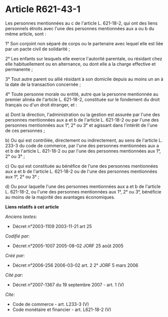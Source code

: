 # Article R621-43-1

Les personnes mentionnées au c de l'article L. 621-18-2, qui ont des liens personnels étroits avec l'une des personnes
mentionnées aux a ou b du même article, sont : 

1° Son conjoint non séparé de corps ou le partenaire avec lequel elle est liée par un pacte civil de solidarité ; 

2° Les enfants sur lesquels elle exerce l'autorité parentale, ou résidant chez elle habituellement ou en alternance, ou dont
elle a la charge effective et permanente ; 

3° Tout autre parent ou allié résidant à son domicile depuis au moins un an à la date de la transaction concernée ; 

4° Toute personne morale ou entité, autre que la personne mentionnée au premier alinéa de l'article L. 621-18-2, constituée
sur le fondement du droit français ou d'un droit étranger, et : 

a) Dont la direction, l'administration ou la gestion est assurée par l'une des personnes mentionnées aux a et b de l'article
L. 621-18-2 ou par l'une des personnes mentionnées aux 1°, 2° ou 3° et agissant dans l'intérêt de l'une de ces personnes ; 

b) Ou qui est contrôlée, directement ou indirectement, au sens de l'article L. 233-3 du code de commerce, par l'une des
personnes mentionnées aux a et b de l'article L. 621-18-2 ou par l'une des personnes mentionnées aux 1°, 2° ou 3° ; 

c) Ou qui est constituée au bénéfice de l'une des personnes mentionnées aux a et b de l'article L. 621-18-2 ou de l'une des
personnes mentionnées aux 1°, 2° ou 3° ; 

d) Ou pour laquelle l'une des personnes mentionnées aux a et b de l'article L. 621-18-2, ou l'une des personnes mentionnées
aux 1°, 2° ou 3°, bénéficie au moins de la majorité des avantages économiques.

**Liens relatifs à cet article**

_Anciens textes_:

  - Décret n°2003-1109 2003-11-21 art 25

_Codifié par_:

  - Décret n°2005-1007 2005-08-02 JORF 25 août 2005

_Créé par_:

  - Décret n°2006-256 2006-03-02 art. 2 2° JORF 5 mars 2006

_Cité par_:

  - Décret n°2007-1367 du 19 septembre 2007 - art. 1 (V)

_Cite_:

  - Code de commerce - art. L233-3 (V)
  - Code monétaire et financier - art. L621-18-2 (V)
